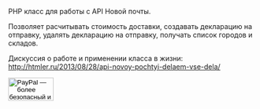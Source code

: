 PHP класс для работы с API Новой почты.

Позволяет расчитывать стоимость доставки, создавать декларацию на отправку, удалять декларацию на отправку, получать список городов и складов.

Дискуссия о работе и применении класса в жизни: http://htmler.ru/2013/08/28/api-novoy-pochtyi-delaem-vse-dela/

<form action="https://www.paypal.com/cgi-bin/webscr" method="post" target="_top">
<input type="hidden" name="cmd" value="_s-xclick">
<input type="hidden" name="hosted_button_id" value="TDU9YCRL3G946">
<input type="image" src="https://www.paypalobjects.com/ru_RU/RU/i/btn/btn_donateCC_LG.gif" border="0" name="submit" width="92" height="47" alt="PayPal — более безопасный и легкий способ оплаты через Интернет!">
<img alt="" border="0" src="https://www.paypalobjects.com/ru_RU/i/scr/pixel.gif" width="1" height="1">
</form>
